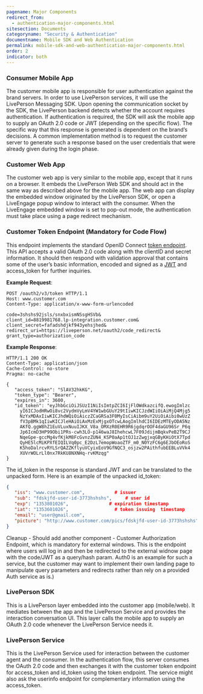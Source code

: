 ```yaml
---
pagename: Major Components
redirect_from:
  - authentication-major-components.html
sitesection: Documents
categoryname: "Security & Authentication"
documentname: Mobile SDK and Web Authentication
permalink: mobile-sdk-and-web-authentication-major-components.html
order: 2
indicator: both
---
```


### Consumer Mobile App

The customer mobile app is responsible for user authentication against the brand servers. In order to use LivePerson services, it will use the LivePerson Messaging SDK. Upon opening the communication socket by the SDK, the LivePerson backend detects whether the account requires authentication. If authentication is required, the SDK will ask the mobile app to supply an OAuth 2.0 code or JWT (depending on the specific flow). The specific way that this response is generated is dependent on the brand’s decisions. A common implementation method is to request the customer server to generate such a response based on the user credentials that were already given during the login phase.

### Customer Web App

The customer web app is very similar to the mobile app, except that it runs on a browser. It embeds the LivePerson Web SDK and should act in the same way as described above for the mobile app. The web app can display the embedded window originated by the LivePerson SDK, or open a LiveEngage popup window to interact with the consumer. When the LiveEngage embedded window is set to pop-out mode, the authentication must take place using a page redirect mechanism.

### Customer Token Endpoint (Mandatory for Code Flow)

This endpoint implements the standard OpenID Connect [token endpoint](http://openid.net/specs/openid-connect-core-1_0.html#TokenEndpoint). This API accepts a valid OAuth 2.0 code along with the clientID and secret information. It should then respond with validation approval that contains some of the user’s basic information, encoded and signed as a [JWT](https://tools.ietf.org/html/rfc7519) and access_token for further inquiries.

**Example Request**:

```http
POST /oauth2/v3/token HTTP/1.1
Host: www.customer.com
Content-Type: application/x-www-form-urlencoded

code=3shshs92jsls/snxbxismNSsgHSVb&
client_id=8819981768.lp-integration.customer.com&
client_secret=fafadshdjkf943yehsjhed&
redirect_uri=https://liveperson.net/oauth2/code_redirect&
grant_type=authorization_code
```

**Example Response**:

```http
HTTP/1.1 200 OK
Content-Type: application/json
Cache-Control: no-store
Pragma: no-cache

{
   "access_token": "SlAV32hkKG",
   "token_type": "Bearer",
   "expires_in": 3600,
   "id_token": "eyJhbGciOiJSUzI1NiIsImtpZCI6IjFlOWdkazcifQ.ewogImlzc
     yI6ICJodHRwOi8vc2VydmVyLmV4YW1wbGUuY29tIiwKICJzdWIiOiAiMjQ4Mjg5
     NzYxMDAxIiwKICJhdWQiOiAiczZCaGRSa3F0MyIsCiAibm9uY2UiOiAibi0wUzZ
     fV3pBMk1qIiwKICJleHAiOiAxMzExMjgxOTcwLAogImlhdCI6IDEzMTEyODA5Nz
     AKfQ.ggW8hZ1EuVLuxNuuIJKX_V8a_OMXzR0EHR9R6jgdqrOOF4daGU96Sr_P6q
     Jp6IcmD3HP99Obi1PRs-cwh3LO-p146waJ8IhehcwL7F09JdijmBqkvPeB2T9CJ
     NqeGpe-gccMg4vfKjkM8FcGvnzZUN4_KSP0aAp1tOJ1zZwgjxqGByKHiOtX7Tpd
     QyHE5lcMiKPXfEIQILVq0pc_E2DzL7emopWoaoZTF_m0_N0YzFC6g6EJbOEoRoS
     K5hoDalrcvRYLSrQAZZKflyuVCyixEoV9GfNQC3_osjzw2PAithfubEEBLuVVk4
     XUVrWOLrLl0nx7RkKU8NXNHq-rvKMzqg"
}

```

The id_token in the response is standard JWT and can be translated to the unpacked form. Here is an example of the unpacked id_token:

```json
{
   "iss": "www.customer.com",			# issuer
   "sub": "fdskjfd-user-id-3773hshshs", 	# user id
   "exp": "1353801026",			      # expiration timestamp
   "iat": "1353601026",			      	# token issuing  timestamp
   "email": "user@gmail.com",
   "picture": "http://www.customer.com/pics/fdskjfd-user-id-3773hshshs"
}
```

<div class="hide">Cleanup - Should add another component - Customer Authorization Endpoint, which is mandatory for external windows. This is the endpoint where users will log in and then be redirected to the external widnow page with the code/JWT as a query/hash param. Auth0 is an example for such a service, but the customer may want to implement their own landing page to manipulate query parameters and redirects rather than rely on a provided Auth service as is.)</div>

### LivePerson SDK

This is a LivePerson layer embedded into the customer app (mobile/web). It mediates between the app and the LivePerson Service and provides the interaction conversation UI. This layer calls the mobile app to supply an OAuth 2.0 code whenever the LivePerson Service needs it.

### LivePerson Service

This is the LivePerson Service used for interaction between the customer agent and the consumer. In the authentication flow, this server consumes the OAuth 2.0 code and then exchanges it with the customer token endpoint for access_token and id_token using the token endpoint. The service might also ask the userinfo endpoint for complementary information using the access_token.
